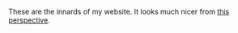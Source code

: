 These are the innards of my website. It looks much nicer from [this perspective](https://mieth-robert.github.io/).